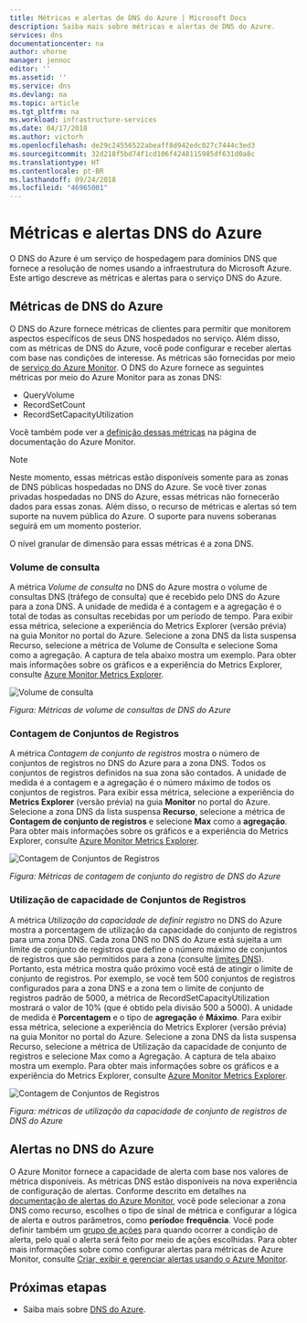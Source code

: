 ```yaml
---
title: Métricas e alertas de DNS do Azure | Microsoft Docs
description: Saiba mais sobre métricas e alertas de DNS do Azure.
services: dns
documentationcenter: na
author: vhorne
manager: jennoc
editor: ''
ms.assetid: ''
ms.service: dns
ms.devlang: na
ms.topic: article
ms.tgt_pltfrm: na
ms.workload: infrastructure-services
ms.date: 04/17/2018
ms.author: victorh
ms.openlocfilehash: de29c24556522abeaff8d942edc027c7444c3ed3
ms.sourcegitcommit: 32d218f5bd74f1cd106f4248115985df631d0a8c
ms.translationtype: HT
ms.contentlocale: pt-BR
ms.lasthandoff: 09/24/2018
ms.locfileid: "46965001"
---
```

# <a name="azure-dns-metrics-and-alerts"></a>Métricas e alertas DNS do Azure
O DNS do Azure é um serviço de hospedagem para domínios DNS que fornece a resolução de nomes usando a infraestrutura do Microsoft Azure. Este artigo descreve as métricas e alertas para o serviço DNS do Azure.

## <a name="azure-dns-metrics"></a>Métricas de DNS do Azure

O DNS do Azure fornece métricas de clientes para permitir que monitorem aspectos específicos de seus DNS hospedados no serviço. Além disso, com as métricas de DNS do Azure, você pode configurar e receber alertas com base nas condições de interesse. As métricas são fornecidas por meio de [serviço do Azure Monitor](../azure-monitor/index.yml). O DNS do Azure fornece as seguintes métricas por meio do Azure Monitor para as zonas DNS:

-   QueryVolume
-   RecordSetCount
-   RecordSetCapacityUtilization

Você também pode ver a [definição dessas métricas](../monitoring-and-diagnostics/monitoring-supported-metrics.md#microsoftnetworkdnszones) na página de documentação do Azure Monitor.
>[!NOTE]
> Neste momento, essas métricas estão disponíveis somente para as zonas de DNS públicas hospedadas no DNS do Azure. Se você tiver zonas privadas hospedadas no DNS do Azure, essas métricas não fornecerão dados para essas zonas. Além disso, o recurso de métricas e alertas só tem suporte na nuvem pública do Azure. O suporte para nuvens soberanas seguirá em um momento posterior. 

O nível granular de dimensão para essas métricas é a zona DNS.

### <a name="query-volume"></a>Volume de consulta

A métrica *Volume de consulta* no DNS do Azure mostra o volume de consultas DNS (tráfego de consulta) que é recebido pelo DNS do Azure para a zona DNS. A unidade de medida é a contagem e a agregação é o total de todas as consultas recebidas por um período de tempo. Para exibir essa métrica, selecione a experiência do Metrics Explorer (versão prévia) na guia Monitor no portal do Azure. Selecione a zona DNS da lista suspensa Recurso, selecione a métrica de Volume de Consulta e selecione Soma como a agregação. A captura de tela abaixo mostra um exemplo.  Para obter mais informações sobre os gráficos e a experiência do Metrics Explorer, consulte [Azure Monitor Metrics Explorer](../monitoring-and-diagnostics/monitoring-metric-charts.md).

![Volume de consulta](./media/dns-alerts-metrics/dns-metrics-query-volume.png)

*Figura: Métricas de volume de consultas de DNS do Azure*

### <a name="record-set-count"></a>Contagem de Conjuntos de Registros
A métrica *Contagem de conjunto de registros* mostra o número de conjuntos de registros no DNS do Azure para a zona DNS. Todos os conjuntos de registros definidos na sua zona são contados. A unidade de medida é a contagem e a agregação é o número máximo de todos os conjuntos de registros. Para exibir essa métrica, selecione a experiência do **Metrics Explorer** (versão prévia) na guia **Monitor** no portal do Azure. Selecione a zona DNS da lista suspensa **Recurso**, selecione a métrica de **Contagem de conjunto de registros** e selecione **Max** como a **agregação**. Para obter mais informações sobre os gráficos e a experiência do Metrics Explorer, consulte [Azure Monitor Metrics Explorer](../monitoring-and-diagnostics/monitoring-metric-charts.md). 

![Contagem de Conjuntos de Registros](./media/dns-alerts-metrics/dns-metrics-record-set-count.png)

*Figura: Métricas de contagem de conjunto do registro de DNS do Azure*


### <a name="record-set-capacity-utilization"></a>Utilização de capacidade de Conjuntos de Registros
A métrica *Utilização da capacidade de definir registro* no DNS do Azure mostra a porcentagem de utilização da capacidade do conjunto de registros para uma zona DNS. Cada zona DNS no DNS do Azure está sujeita a um limite de conjunto de registros que define o número máximo de conjuntos de registros que são permitidos para a zona (consulte [limites DNS](dns-zones-records.md#limits)). Portanto, esta métrica mostra quão próximo você está de atingir o limite de conjunto de registros. Por exemplo, se você tem 500 conjuntos de registros configurados para a zona DNS e a zona tem o limite de conjunto de registros padrão de 5000, a métrica de RecordSetCapacityUtilization mostrará o valor de 10% (que é obtido pela divisão 500 a 5000). A unidade de medida é **Porcentagem** e o tipo de **agregação** é **Máximo**. Para exibir essa métrica, selecione a experiência do Metrics Explorer (versão prévia) na guia Monitor no portal do Azure. Selecione a zona DNS da lista suspensa Recurso, selecione a métrica de Utilização da capacidade de conjunto de registros e selecione Max como a Agregação. A captura de tela abaixo mostra um exemplo. Para obter mais informações sobre os gráficos e a experiência do Metrics Explorer, consulte [Azure Monitor Metrics Explorer](../monitoring-and-diagnostics/monitoring-metric-charts.md). 

![Contagem de Conjuntos de Registros](./media/dns-alerts-metrics/dns-metrics-record-set-capacity-uitlization.png)

*Figura: métricas de utilização da capacidade de conjunto de registros de DNS do Azure*

## <a name="alerts-in-azure-dns"></a>Alertas no DNS do Azure
O Azure Monitor fornece a capacidade de alerta com base nos valores de métrica disponíveis. As métricas DNS estão disponíveis na nova experiência de configuração de alertas. Conforme descrito em detalhes na [documentação de alertas do Azure Monitor](../monitoring-and-diagnostics/monitor-alerts-unified-usage.md), você pode selecionar a zona DNS como recurso, escolhes o tipo de sinal de métrica e configurar a lógica de alerta e outros parâmetros, como **período**e **frequência**. Você pode definir também um [grupo de ações](../monitoring-and-diagnostics/monitoring-action-groups.md) para quando ocorrer a condição de alerta, pelo qual o alerta será feito por meio de ações escolhidas. Para obter mais informações sobre como configurar alertas para métricas de Azure Monitor, consulte [Criar, exibir e gerenciar alertas usando o Azure Monitor](../monitoring-and-diagnostics/monitor-alerts-unified-usage.md). 

## <a name="next-steps"></a>Próximas etapas
- Saiba mais sobre [DNS do Azure](dns-overview.md).
